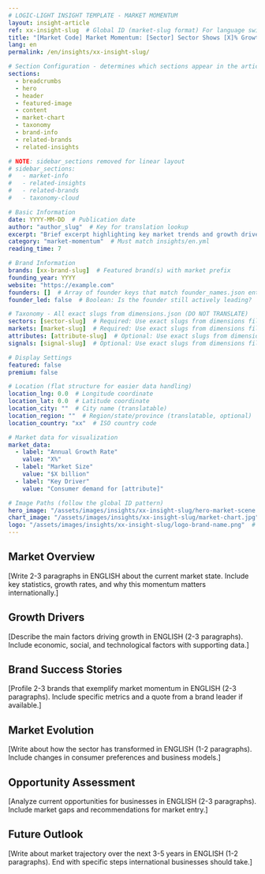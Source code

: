 ```yaml
---
# LOGIC-LIGHT INSIGHT TEMPLATE - MARKET MOMENTUM
layout: insight-article
ref: xx-insight-slug  # Global ID (market-slug format) For language switcher
title: "[Market Code] Market Momentum: [Sector] Sector Shows [X]% Growth"
lang: en
permalink: /en/insights/xx-insight-slug/

# Section Configuration - determines which sections appear in the article - Using linear layout (no sidebar)
sections:
  - breadcrumbs
  - hero
  - header
  - featured-image
  - content
  - market-chart
  - taxonomy
  - brand-info
  - related-brands
  - related-insights

# NOTE: sidebar_sections removed for linear layout
# sidebar_sections:
#   - market-info
#   - related-insights
#   - related-brands
#   - taxonomy-cloud

# Basic Information
date: YYYY-MM-DD  # Publication date
author: "author_slug"  # Key for translation lookup
excerpt: "Brief excerpt highlighting key market trends and growth drivers (1-2 sentences)"
category: "market-momentum"  # Must match insights/en.yml
reading_time: 7

# Brand Information
brands: [xx-brand-slug]  # Featured brand(s) with market prefix
founding_year: YYYY
website: "https://example.com"
founders: []  # Array of founder keys that match founder_names.json entries
founder_led: false  # Boolean: Is the founder still actively leading?

# Taxonomy - All exact slugs from dimensions.json (DO NOT TRANSLATE)
sectors: [sector-slug]  # Required: Use exact slugs from dimensions file
markets: [market-slug]  # Required: Use exact slugs from dimensions file
attributes: [attribute-slug]  # Optional: Use exact slugs from dimensions file
signals: [signal-slug]  # Optional: Use exact slugs from dimensions file

# Display Settings
featured: false
premium: false

# Location (flat structure for easier data handling)
location_lng: 0.0  # Longitude coordinate
location_lat: 0.0  # Latitude coordinate
location_city: ""  # City name (translatable)
location_region: ""  # Region/state/province (translatable, optional)
location_country: "xx"  # ISO country code

# Market data for visualization
market_data:
  - label: "Annual Growth Rate"
    value: "X%"
  - label: "Market Size"
    value: "$X billion"
  - label: "Key Driver"
    value: "Consumer demand for [attribute]"

# Image Paths (follow the global ID pattern)
hero_image: "/assets/images/insights/xx-insight-slug/hero-market-scene.jpg"
chart_image: "/assets/images/insights/xx-insight-slug/market-chart.jpg"  # Optional
logo: "/assets/images/insights/xx-insight-slug/logo-brand-name.png"  # Optional
---
```


## Market Overview

[Write 2-3 paragraphs in ENGLISH about the current market state. Include key statistics, growth rates, and why this momentum matters internationally.]

## Growth Drivers

[Describe the main factors driving growth in ENGLISH (2-3 paragraphs). Include economic, social, and technological factors with supporting data.]

## Brand Success Stories

[Profile 2-3 brands that exemplify market momentum in ENGLISH (2-3 paragraphs). Include specific metrics and a quote from a brand leader if available.]

## Market Evolution

[Write about how the sector has transformed in ENGLISH (1-2 paragraphs). Include changes in consumer preferences and business models.]

## Opportunity Assessment

[Analyze current opportunities for businesses in ENGLISH (2-3 paragraphs). Include market gaps and recommendations for market entry.]

## Future Outlook

[Write about market trajectory over the next 3-5 years in ENGLISH (1-2 paragraphs). End with specific steps international businesses should take.]

